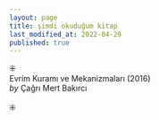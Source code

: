 ```yaml
---
layout: page  
title: şimdi okuduğum kitap  
last_modified_at: 2022-04-29
published: true  
---
```

⁜  
Evrim Kuramı ve Mekanizmaları (2016)  
<i>by</i> Çağrı Mert Bakırcı        
<br />
⁜  
  
